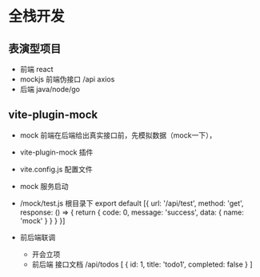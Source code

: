 # 全栈开发
## 表演型项目
- 前端 react
- mockjs 前端伪接口
   /api axios
- 后端 java/node/go


## vite-plugin-mock
  - mock
  前端在后端给出真实接口前，先模拟数据（mock一下），
  - vite-plugin-mock 插件
  - vite.config.js 配置文件
  - mock 服务启动
  - /mock/test.js 根目录下
    export default [{
      url: '/api/test',
      method: 'get',
      response: () => {
        return {
          code: 0,
          message: 'success',
          data: { name: 'mock' }
        }
      }
    }]

- 前后端联调
   - 开会立项
   - 前后端 接口文档
   /api/todos
   [
    {
        id: 1,
        title: 'todo1',
        completed: false
    }
   ]

 
